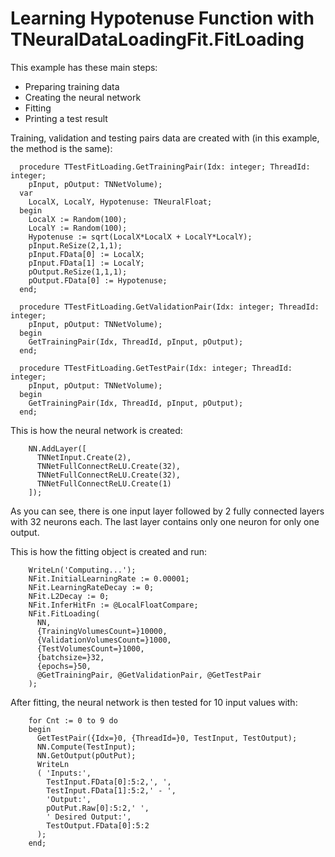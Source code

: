 # Learning Hypotenuse Function with TNeuralDataLoadingFit.FitLoading

This example has these main steps:
* Preparing training data
* Creating the neural network
* Fitting
* Printing a test result

Training, validation and testing pairs data are created with (in this example, the method is the same):
```
  procedure TTestFitLoading.GetTrainingPair(Idx: integer; ThreadId: integer;
    pInput, pOutput: TNNetVolume);
  var
    LocalX, LocalY, Hypotenuse: TNeuralFloat;
  begin
    LocalX := Random(100);
    LocalY := Random(100);
    Hypotenuse := sqrt(LocalX*LocalX + LocalY*LocalY);
    pInput.ReSize(2,1,1);
    pInput.FData[0] := LocalX;
    pInput.FData[1] := LocalY;
    pOutput.ReSize(1,1,1);
    pOutput.FData[0] := Hypotenuse;
  end;

  procedure TTestFitLoading.GetValidationPair(Idx: integer; ThreadId: integer;
    pInput, pOutput: TNNetVolume);
  begin
    GetTrainingPair(Idx, ThreadId, pInput, pOutput);
  end;

  procedure TTestFitLoading.GetTestPair(Idx: integer; ThreadId: integer;
    pInput, pOutput: TNNetVolume);
  begin
    GetTrainingPair(Idx, ThreadId, pInput, pOutput);
  end;
```

This is how the neural network is created:
```
    NN.AddLayer([
      TNNetInput.Create(2),
      TNNetFullConnectReLU.Create(32),
      TNNetFullConnectReLU.Create(32),
      TNNetFullConnectReLU.Create(1)
    ]);
```

As you can see, there is one input layer followed by 2 fully connected layers with 32 neurons each. The last layer contains only one neuron for only one output.

This is how the fitting object is created and run:
```
    WriteLn('Computing...');
    NFit.InitialLearningRate := 0.00001;
    NFit.LearningRateDecay := 0;
    NFit.L2Decay := 0;
    NFit.InferHitFn := @LocalFloatCompare;
    NFit.FitLoading(
      NN,
      {TrainingVolumesCount=}10000,
      {ValidationVolumesCount=}1000,
      {TestVolumesCount=}1000,
      {batchsize=}32,
      {epochs=}50,
      @GetTrainingPair, @GetValidationPair, @GetTestPair
    );
```

After fitting, the neural network is then tested for 10 input values with:
```
    for Cnt := 0 to 9 do
    begin
      GetTestPair({Idx=}0, {ThreadId=}0, TestInput, TestOutput);
      NN.Compute(TestInput);
      NN.GetOutput(pOutPut);
      WriteLn
      ( 'Inputs:',
        TestInput.FData[0]:5:2,', ',
        TestInput.FData[1]:5:2,' - ',
        'Output:',
        pOutPut.Raw[0]:5:2,' ',
        ' Desired Output:',
        TestOutput.FData[0]:5:2
      );
    end;
```
